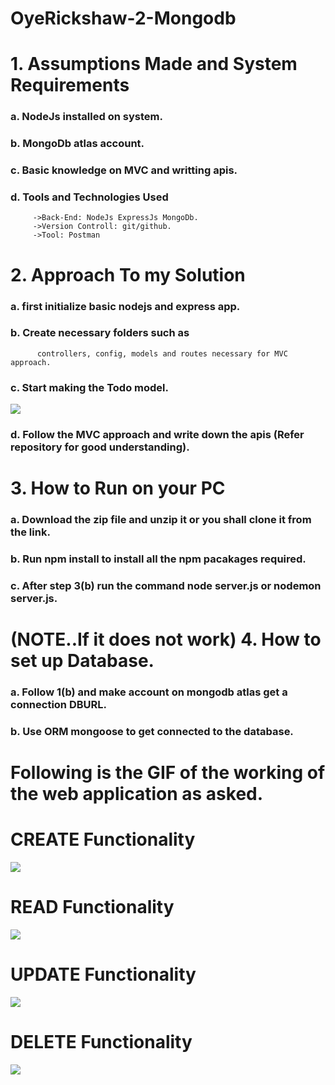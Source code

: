 # OyeRickshaw-2-Mongodb

# 1.  Assumptions Made and System Requirements
 
 ###  a. NodeJs installed on system.
 ###  b. MongoDb atlas account.
 ###  c. Basic knowledge on MVC and writting apis.
 ###  d. Tools and Technologies Used
         ->Back-End: NodeJs ExpressJs MongoDb.
         ->Version Controll: git/github.
         ->Tool: Postman
 
 # 2. Approach To my Solution 
 
 ###  a. first initialize basic nodejs and express app.
 ###  b. Create necessary folders such as
          controllers, config, models and routes necessary for MVC approach.
 ###  c. Start making the Todo model.
 
<img src ="https://user-images.githubusercontent.com/42107838/102281211-87053400-3f54-11eb-8351-ce8d865e1640.png">

 ###  d. Follow the MVC approach and write down the apis (Refer repository for good understanding).

# 3.  How to Run on your PC

###   a. Download the zip file and unzip it or you shall clone it from the link.
###   b. Run npm install to install all the npm pacakages required.
###   c. After step 3(b) run the command node server.js or nodemon server.js.

# (NOTE..If it does not work) 4.  How to set up Database.

###   a. Follow 1(b) and make account on mongodb atlas get a connection DBURL.
###   b. Use ORM mongoose to get connected to the database.

#     Following is the GIF of the working of the web application as asked.
#     CREATE Functionality
<img src= "https://user-images.githubusercontent.com/42107838/102305078-19253080-3f85-11eb-9435-39898c1c3710.gif">
      
#     READ Functionality
<img src ="https://user-images.githubusercontent.com/42107838/102305265-85079900-3f85-11eb-9635-5150130b274a.gif">
      
#     UPDATE Functionality
<img src ="https://user-images.githubusercontent.com/42107838/102305386-eb8cb700-3f85-11eb-99ba-f863da6977e5.gif"> 
      
#      DELETE Functionality
<img src ="https://user-images.githubusercontent.com/42107838/102305681-a452f600-3f86-11eb-8006-386cc4026b6e.gif">
